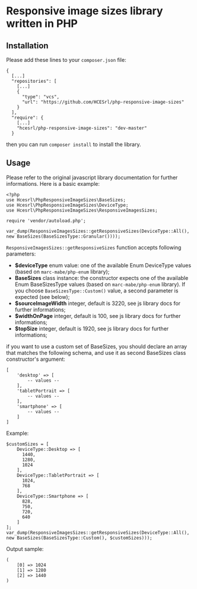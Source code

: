 # Responsive image sizes library written in PHP

## Installation

Please add these lines to your `composer.json` file:
```
{
  [...]
  "repositories": [
    [...]
    {
      "type": "vcs",
      "url": "https://github.com/HCESrl/php-responsive-image-sizes"
    }
  ],
  "require": {
    [...]
    "hcesrl/php-responsive-image-sizes": "dev-master"
  }
```

then you can run `composer install` to install the library.

## Usage
Please refer to the original javascript library documentation for further informations. 
Here is a basic example:

```
<?php
use Hcesrl\PhpResponsiveImageSizes\BaseSizes;
use Hcesrl\PhpResponsiveImageSizes\DeviceType;
use Hcesrl\PhpResponsiveImageSizes\ResponsiveImagesSizes;

require 'vendor/autoload.php';

var_dump(ResponsiveImagesSizes::getResponsiveSizes(DeviceType::All(), new BaseSizes(BaseSizesType::Granular())));
```

`ResponsiveImagesSizes::getResponsiveSizes` function accepts following parameters:

* **$deviceType** enum value: one of the available Enum DeviceType values (based on `marc-mabe/php-enum` library);
* **BaseSizes** class instance: the constructor expects one of the available Enum BaseSizesType values (based on `marc-mabe/php-enum` library). If you choose `BaseSizesType::Custom()` value, a second parameter is expected (see below);
* **$sourceImageWidth** integer, default is 3220, see js library docs for further informations;
* **$widthOnPage** integer, default is 100, see js library docs for further informations;
* **$topSize** integer, default is 1920, see js library docs for further informations;

if you want to use a custom set of BaseSizes, you should declare an array that matches the following schema, and use it as second BaseSizes class constructor's argument:
```
[
    'desktop' => [
        -- values --
    ],
    'tabletPortrait => [
        -- values --
    ],
    'smartphone' => [
        -- values --
    ]
]
```

Example:
```
$customSizes = [
    DeviceType::Desktop => [
      1440,
      1280,
      1024
    ],
    DeviceType::TabletPortrait => [
      1024,
      768
    ],
    DeviceType::Smartphone => [
      828,
      750,
      720,
      640
    ]
];
var_dump(ResponsiveImagesSizes::getResponsiveSizes(DeviceType::All(), new BaseSizes(BaseSizesType::Custom(), $customSizes)));
```

Output sample:
```
(
    [0] => 1024
    [1] => 1280
    [2] => 1440
)
```